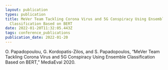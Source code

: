 ```yaml
---
layout: publication
types: publication
title: MeVer Team Tackling Corona Virus and 5G Conspiracy Using Ensemble
  Classification Based on BERT
date: 2022-01-20T11:32:05.443Z
tags: conference_publications
publication_date: 2022-01-20
---
```

<!--StartFragment-->

O. Papadopoulou, G. Kordopatis-Zilos, and S. Papadopoulos, “MeVer Team Tackling Corona Virus and 5G Conspiracy Using Ensemble Classification Based on BERT,” MediaEval 2020.

<!--EndFragment-->